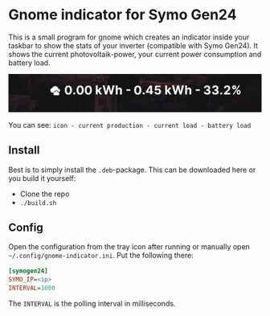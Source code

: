 # Gnome indicator for Symo Gen24
This is a small program for gnome which creates an indicator inside your taskbar to show the stats of your inverter (compatible with Symo Gen24).
It shows the current photovoltaik-power, your current power consumption and battery load.

![Example](docs/example-image.png)

You can see: `icon - current production - current load - battery load`

## Install
Best is to simply install the `.deb`-package. This can be downloaded here or you build it yourself:
* Clone the repo
* `./build.sh`

## Config
Open the configuration from the tray icon after running or manually open `~/.config/gnome-indicator.ini`. Put the following there:

```ini
[symogen24]
SYMO_IP=<ip>
INTERVAL=1000
```

The `INTERVAL` is the polling interval in milliseconds.